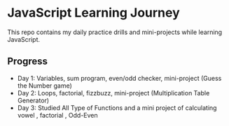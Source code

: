 # JavaScript Learning Journey

This repo contains my daily practice drills and mini-projects while learning JavaScript.

## Progress
- Day 1: Variables, sum program, even/odd checker, mini-project (Guess the Number game)
- Day 2: Loops, factorial, fizzbuzz, mini-project (Multiplication Table Generator)
- Day 3: Studied All Type of Functions and a mini project of calculating vowel , factorial , Odd-Even
